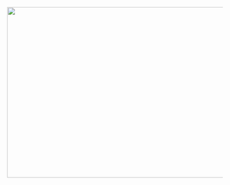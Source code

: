 <div align="center">
		<img src="https://gist.githubusercontent.com/renwid/055f877b0885801505d45d229bb4e71a/raw/f7b2bd6dad9209d8fb618396ad850d364c4cb2e9/tenor.gif" width="800" height="400">

</div>
